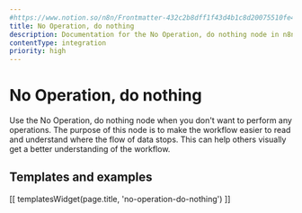 ```yaml
---
#https://www.notion.so/n8n/Frontmatter-432c2b8dff1f43d4b1c8d20075510fe4
title: No Operation, do nothing
description: Documentation for the No Operation, do nothing node in n8n, a workflow automation platform. Includes guidance on usage, and links to examples.
contentType: integration
priority: high
---
```


# No Operation, do nothing

Use the No Operation, do nothing node when you don't want to perform any operations. The purpose of this node is to make the workflow easier to read and understand where the flow of data stops. This can help others visually get a better understanding of the workflow.

## Templates and examples

<!-- see https://www.notion.so/n8n/Pull-in-templates-for-the-integrations-pages-37c716837b804d30a33b47475f6e3780 -->
[[ templatesWidget(page.title, 'no-operation-do-nothing') ]]
